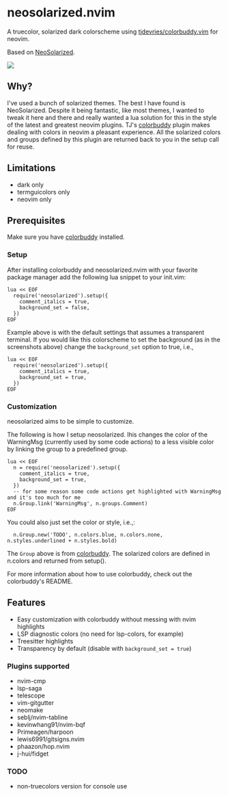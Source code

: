 # neosolarized.nvim

A truecolor, solarized dark colorscheme using [tjdevries/colorbuddy.vim](https://github.com/tjdevries/colorbuddy.vim) for neovim.

Based on [NeoSolarized](https://github.com/overcache/NeoSolarized).

![](https://github.com/svrana/neosolarized.nvim/blob/assets/assets/screenshot1.png)

## Why?

I've used a bunch of solarized themes. The best I have found is NeoSolarized. Despite it
being fantastic, like most themes, I wanted to tweak it here and there and really wanted a
lua solution for this in the style of the latest and greatest neovim plugins. TJ's
[colorbuddy](https://github.com/tjdevries/colorbuddy.vim) plugin makes dealing with colors in neovim
a pleasant experience. All the solarized colors and groups defined by this plugin are returned back
to you in the setup call for reuse.

## Limitations

- dark only
- termguicolors only
- neovim only

## Prerequisites

Make sure you have [colorbuddy](https://github.com/tjdevries/colorbuddy.vim) installed.

### Setup

After installing colorbuddy and neosolarized.nvim with your favorite package manager add
the following lua snippet to your init.vim:

```
lua << EOF
  require('neosolarized').setup({
    comment_italics = true,
    background_set = false,
  })
EOF
```

Example above is with the default settings that assumes a transparent terminal. If you
would like this colorscheme to set the background (as in the screenshots above) change the
`background_set` option to true, i.e.,

```
lua << EOF
  require('neosolarized').setup({
    comment_italics = true,
    background_set = true,
  })
EOF
```

### Customization

neosolarized aims to be simple to customize.

The following is how I setup neosolarized. Ihis changes the color of the WarningMsg
(currently used by some code actions) to a less visible color by linking the group to a
predefined group.

```
lua << EOF
  n = require('neosolarized').setup({
    comment_italics = true,
    background_set = true,
  })
  -- for some reason some code actions get highlighted with WarningMsg and it's too much for me
  n.Group.link('WarningMsg', n.groups.Comment)
EOF
```

You could also just set the color or style, i.e.,:

```
  n.Group.new('TODO', n.colors.blue, n.colors.none, n.styles.underlined + n.styles.bold)
```

The `Group` above is from [colorbuddy](https://github.com/tjdevries/colorbuddy.vim). The
solarized colors are defined in n.colors and returned from setup().

For more information about how to use colorbuddy, check out the colorbuddy's README.

## Features

- Easy customization with colorbuddy without messing with nvim highlights
- LSP diagnostic colors (no need for lsp-colors, for example)
- Treesitter highlights
- Transparency by default (disable with `background_set = true`)

### Plugins supported

- nvim-cmp
- lsp-saga
- telescope
- vim-gitgutter
- neomake
- seblj/nvim-tabline
- kevinwhang91/nvim-bqf
- Primeagen/harpoon
- lewis6991/gitsigns.nvim
- phaazon/hop.nvim
- j-hui/fidget

### TODO

- non-truecolors version for console use
